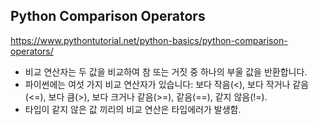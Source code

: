 ## Python Comparison Operators

https://www.pythontutorial.net/python-basics/python-comparison-operators/

- 비교 연산자는 두 값을 비교하여 참 또는 거짓 중 하나의 부울 값을 반환합니다.
- 파이썬에는 여섯 가지 비교 연산자가 있습니다: 보다 작음(<), 보다 작거나 같음(<=), 보다 큼(>), 보다 크거나 같음(>=), 같음(==), 같지 않음(!=).
- 타입이 같지 않은 값 끼리의 비교 연산은 타입에러가 발생함.